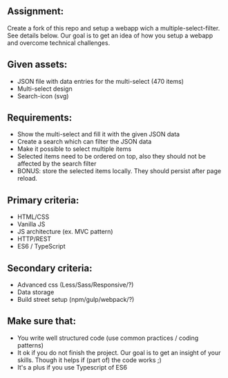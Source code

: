 
## Assignment: 
Create a fork of this repo and setup a webapp wich a multiple-select-filter. See details below. Our goal is to get an idea of how you setup a webapp and overcome technical challenges.

## Given assets:
* JSON file with data entries for the multi-select (470 items)
* Multi-select design
* Search-icon (svg)

## Requirements:
* Show the multi-select and fill it with the given JSON data
* Create a search which can filter the JSON data
* Make it possible to select multiple items
* Selected items need to be ordered on top, also they should not be affected by the search filter
* BONUS: store the selected items locally. They should persist after page reload.

## Primary criteria:
* HTML/CSS
* Vanilla JS
* JS architecture (ex. MVC pattern)
* HTTP/REST
* ES6 / TypeScript

## Secondary criteria:
* Advanced css (Less/Sass/Responsive/?)
* Data storage
* Build street setup (npm/gulp/webpack/?)

## Make sure that:
* You write well structured code (use common practices / coding patterns)
* It ok if you do not finish the project. Our goal is to get an insight of your skills. Though it helps if (part of) the code works ;)
* It's a plus if you use Typescript of ES6
